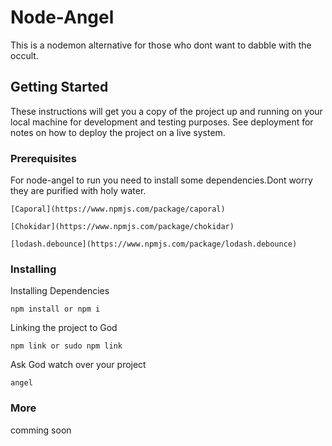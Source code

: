 # Node-Angel
This is a nodemon alternative for those who dont want to dabble with the occult.
## Getting Started
These instructions will get you a copy of the project up and running on your local machine for development and testing purposes. See deployment for notes on how to deploy the project on a live system.
### Prerequisites
For node-angel to run you need to install some dependencies.Dont worry they are purified with holy water.
```
[Caporal](https://www.npmjs.com/package/caporal)
```

```
[Chokidar](https://www.npmjs.com/package/chokidar)
```
```
[lodash.debounce](https://www.npmjs.com/package/lodash.debounce)
```
### Installing
Installing Dependencies
```
npm install or npm i
```
Linking the project to God
```
npm link or sudo npm link 
```
Ask God watch over your project 
```
angel 
```

### More
comming soon